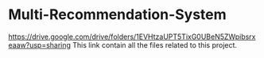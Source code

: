 # Multi-Recommendation-System
https://drive.google.com/drive/folders/1EVHtzaUPT5TixG0UBeN5ZWpibsrxeaaw?usp=sharing 
This link contain all the files related to this project.
